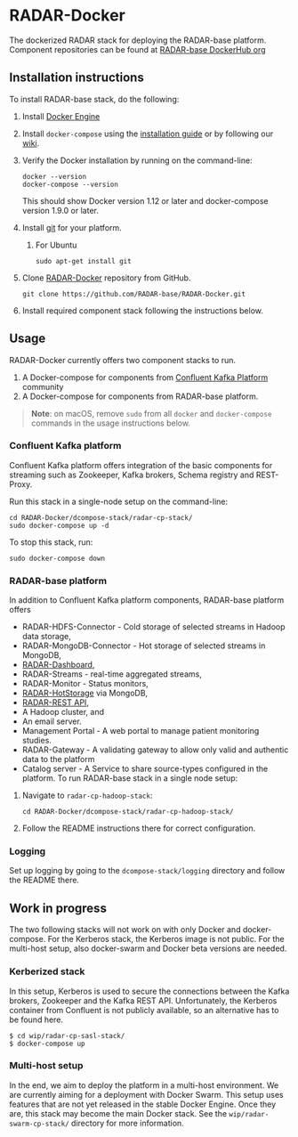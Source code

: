 # RADAR-Docker

The dockerized RADAR stack for deploying the RADAR-base platform. Component repositories can be found at [RADAR-base DockerHub org](https://hub.docker.com/u/radarbase/dashboard/)

## Installation instructions 
To install RADAR-base stack, do the following: 

1. Install [Docker Engine](https://docs.docker.com/engine/installation/)
2. Install `docker-compose` using the [installation guide](https://docs.docker.com/compose/install/) or by following our [wiki](https://github.com/RADAR-base/RADAR-Docker/wiki/How-to-set-up-docker-on-ubuntu#install-docker-compose).
3. Verify the Docker installation by running on the command-line:

    ```shell
    docker --version
    docker-compose --version
    ```
    This should show Docker version 1.12 or later and docker-compose version 1.9.0 or later.
4. Install [git](https://git-scm.com/book/en/v2/Getting-Started-Installing-Git) for your platform.
    1. For Ubuntu

        ```shell
        sudo apt-get install git
        ```
	
5. Clone [RADAR-Docker](https://github.com/RADAR-base/RADAR-Docker) repository from GitHub.

    ```shell
    git clone https://github.com/RADAR-base/RADAR-Docker.git
    ```

6. Install required component stack following the instructions below.

## Usage

RADAR-Docker currently offers two component stacks to run.

1. A Docker-compose for components from [Confluent Kafka Platform](http://docs.confluent.io/3.1.0/) community 
2. A Docker-compose for components from RADAR-base platform.

> **Note**: on macOS, remove `sudo` from all `docker` and `docker-compose` commands in the usage instructions below.

### Confluent Kafka platform
Confluent Kafka platform offers integration of the basic components for streaming such as Zookeeper, Kafka brokers, Schema registry and REST-Proxy. 

Run this stack in a single-node setup on the command-line:

```shell
cd RADAR-Docker/dcompose-stack/radar-cp-stack/
sudo docker-compose up -d
```

To stop this stack, run:

```shell
sudo docker-compose down
```

### RADAR-base platform

In addition to Confluent Kafka platform components, RADAR-base platform offers

* RADAR-HDFS-Connector - Cold storage of selected streams in Hadoop data storage,
* RADAR-MongoDB-Connector - Hot storage of selected streams in MongoDB,
* [RADAR-Dashboard](https://github.com/RADAR-base/RADAR-Dashboard),
* RADAR-Streams - real-time aggregated streams,
* RADAR-Monitor - Status monitors,
* [RADAR-HotStorage](https://github.com/RADAR-base/RADAR-HotStorage) via MongoDB, 
* [RADAR-REST API](https://github.com/RADAR-base/RADAR-RestApi),
* A Hadoop cluster, and
* An email server.
* Management Portal - A web portal to manage patient monitoring studies.
* RADAR-Gateway - A validating gateway to allow only valid and authentic data to the platform
* Catalog server - A Service to share source-types configured in the platform.
To run RADAR-base stack in a single node setup:

1. Navigate to `radar-cp-hadoop-stack`:

    ```shell
    cd RADAR-Docker/dcompose-stack/radar-cp-hadoop-stack/
    ```
2. Follow the README instructions there for correct configuration.

### Logging

Set up logging by going to the `dcompose-stack/logging` directory and follow the README there.

## Work in progress

The two following stacks will not work on with only Docker and docker-compose. For the Kerberos stack, the Kerberos image is not public. For the multi-host setup, also docker-swarm and Docker beta versions are needed.

### Kerberized stack

In this setup, Kerberos is used to secure the connections between the Kafka brokers, Zookeeper and the Kafka REST API. Unfortunately, the Kerberos container from Confluent is not publicly available, so an alternative has to be found here.

```shell
$ cd wip/radar-cp-sasl-stack/
$ docker-compose up
```

### Multi-host setup

In the end, we aim to deploy the platform in a multi-host environment. We are currently aiming for a deployment with Docker Swarm. This setup uses features that are not yet released in the stable Docker Engine. Once they are, this stack may become the main Docker stack. See the `wip/radar-swarm-cp-stack/` directory for more information.
